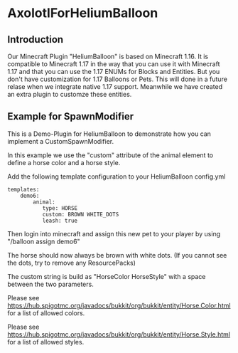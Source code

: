 # AxolotlForHeliumBalloon

## Introduction
Our Minecraft Plugin "HeliumBalloon" is based on Minecraft 1.16. It is compatible to Minecraft 1.17 in the way that you can use it with Minecraft 1.17 and that you can use the 1.17 ENUMs for Blocks and Entities. But you don't have customization for 1.17 Balloons or Pets. This will done in a future relase when we integrate native 1.17 support. Meanwhile we have created an extra plugin to customze these entities.

## Example for SpawnModifier


This is a Demo-Plugin for HeliumBalloon
to demonstrate how you can implement a CustomSpawnModifier.

In this example we use the "custom" attribute of the animal element
to define a horse color and a horse style.

Add the following template configuration to your HeliumBalloon config.yml

    templates:
        demo6:
            animal:
               type: HORSE
               custom: BROWN WHITE_DOTS
               leash: true

Then login into minecraft and assign this new pet to your player
by using "/balloon assign demo6"

The horse should now always be brown with white dots.
 (If you cannot see the dots, try to remove any ResourcePacks)

The custom string is build as "HorseColor HorseStyle"
with a space between the two parameters.

Please see https://hub.spigotmc.org/javadocs/bukkit/org/bukkit/entity/Horse.Color.html
for a list of allowed colors.

Please see https://hub.spigotmc.org/javadocs/bukkit/org/bukkit/entity/Horse.Style.html
for a list of allowed styles.
